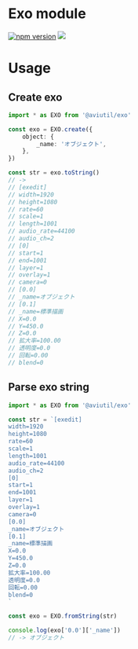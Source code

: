 # Exo module

[![npm version](https://img.shields.io/npm/v/@aviutil/exo.svg?style=for-the-badge)](https://www.npmjs.com/package/@aviutil/exo)
[![](https://img.shields.io/npm/l/@aviutil/exo.svg?style=for-the-badge)](https://github.com/ddpn08/node-aviutil/blob/main/LICENSE)

# Usage

## Create exo

```ts
import * as EXO from '@aviutil/exo'

const exo = EXO.create({
    object: {
        _name: 'オブジェクト',
    },
})

const str = exo.toString()
// ->
// [exedit]
// width=1920
// height=1080
// rate=60
// scale=1
// length=1001
// audio_rate=44100
// audio_ch=2
// [0]
// start=1
// end=1001
// layer=1
// overlay=1
// camera=0
// [0.0]
// _name=オブジェクト
// [0.1]
// _name=標準描画
// X=0.0
// Y=450.0
// Z=0.0
// 拡大率=100.00
// 透明度=0.0
// 回転=0.00
// blend=0
```

## Parse exo string

```ts
import * as EXO from '@aviutil/exo'

const str = `[exedit]
width=1920
height=1080
rate=60
scale=1
length=1001
audio_rate=44100
audio_ch=2
[0]
start=1
end=1001
layer=1
overlay=1
camera=0
[0.0]
_name=オブジェクト
[0.1]
_name=標準描画
X=0.0
Y=450.0
Z=0.0
拡大率=100.00
透明度=0.0
回転=0.00
blend=0
`

const exo = EXO.fromString(str)

console.log(exo['0.0']['_name'])
// -> オブジェクト
```
